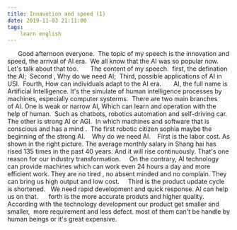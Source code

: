 ```yaml
---
title: Innavotion and speed (1)
date: 2019-11-03 21:11:00
tags:
    learn english
---
```

      Good afternoon everyone.  The topic of my speech is the innovation and speed, the arrival of AI era.  We all know that the AI was so popular now.  Let's talk about that too.       The content of my speech.  first, the defination the AI;  Second , Why do we need AI;  Third, possible applications of AI in USI.  Fourth, How can individuals adapt to the AI era.       AI, the full name is Artificial Intelligence. It's the simulate of human intelligence processes by machines, especially computer systerms.  There are two main branches of AI. One is weak or narrow AI, Which can learn and operation with the help of human.  Such as chatbots, robotics automation and self-driving car.  The other is strong AI or AGI.  In which machines and software that is conscious and has a mind .  The first robotic citizen sophia maybe the beginning of the strong AI.    Why do we need AI.    First is the labor cost. As shown in the right picture. The average monthly salary in Shang hai has rised 135 times in the past 40 years. And it will rise continuously. That's one reason for our industry transformation.     On the contrary, AI technology can provide machines which can work even 24 hours a day and more efficient work. They are no tired , no absent minded and no complain. They can bring us high output and low cost.     Third is the product update cycle is shortened.   We need rapid development and quick response. AI can help us on that.      forth is the more accurate produts and higher quality.  According with the technology development our product get smaller and smaller,  more requirement and less defect. most of them can't be handle by human beings or it's great expensive.